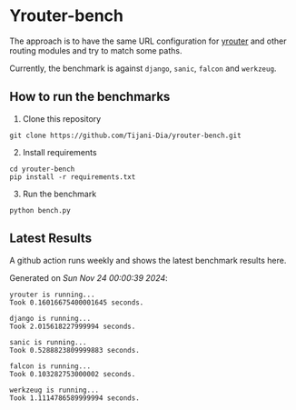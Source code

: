 # Yrouter-bench

The approach is to have the same URL configuration for [yrouter](https://github.com/Tijani-Dia/yrouter) and other routing modules and try to match some paths.

Currently, the benchmark is against `django`, `sanic`, `falcon` and `werkzeug`.

## How to run the benchmarks

1. Clone this repository

```shell
git clone https://github.com/Tijani-Dia/yrouter-bench.git
```

2. Install requirements

```shell
cd yrouter-bench
pip install -r requirements.txt
```

3. Run the benchmark

```shell
python bench.py
```

## Latest Results

A github action runs weekly and shows the latest benchmark results here.

Generated on *Sun Nov 24 00:00:39 2024*:

```shell
yrouter is running...
Took 0.16016675400001645 seconds.

django is running...
Took 2.015618227999994 seconds.

sanic is running...
Took 0.5288823809999883 seconds.

falcon is running...
Took 0.103282753000002 seconds.

werkzeug is running...
Took 1.1114786589999994 seconds.

```